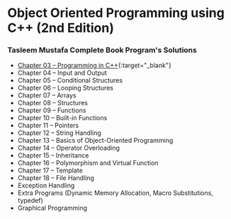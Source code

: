 # Object Oriented Programming using C++ (2nd Edition)
### Tasleem Mustafa Complete Book Program's Solutions

- [Chapter 03 – Programming in C++](https://github.com/CS4Usama/OOP-using-Cpp/tree/master/Chapter%20%23%2003){:target="_blank"}
- Chapter 04 – Input and Output
- Chapter 05 – Conditional Structures
- Chapter 06 – Looping Structures
- Chapter 07 – Arrays
- Chapter 08 – Structures
- Chapter 09 – Functions
- Chapter 10 – Built-in Functions
- Chapter 11 – Pointers
- Chapter 12 – String Handling
- Chapter 13 – Basics of Object-Oriented Programming
- Chapter 14 – Operator Overloading
- Chapter 15 – Inheritance
- Chapter 16 – Polymorphism and Virtual Function
- Chapter 17 – Template
- Chapter 18 – File Handling
- Exception Handling
- Extra Programs (Dynamic Memory Allocation, Macro Substitutions, typedef)
- Graphical Programming
